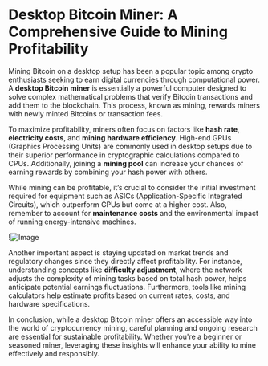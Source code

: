 # Desktop Bitcoin Miner: A Comprehensive Guide to Mining Profitability

Mining Bitcoin on a desktop setup has been a popular topic among crypto enthusiasts seeking to earn digital currencies through computational power. A **desktop Bitcoin miner** is essentially a powerful computer designed to solve complex mathematical problems that verify Bitcoin transactions and add them to the blockchain. This process, known as mining, rewards miners with newly minted Bitcoins or transaction fees.

To maximize profitability, miners often focus on factors like **hash rate**, **electricity costs**, and **mining hardware efficiency**. High-end GPUs (Graphics Processing Units) are commonly used in desktop setups due to their superior performance in cryptographic calculations compared to CPUs. Additionally, joining a **mining pool** can increase your chances of earning rewards by combining your hash power with others.

While mining can be profitable, it’s crucial to consider the initial investment required for equipment such as ASICs (Application-Specific Integrated Circuits), which outperform GPUs but come at a higher cost. Also, remember to account for **maintenance costs** and the environmental impact of running energy-intensive machines.

!![Image](https://github.com/user-attachments/assets/057c907c-805e-4310-a052-f5031067f3de)

Another important aspect is staying updated on market trends and regulatory changes since they directly affect profitability. For instance, understanding concepts like **difficulty adjustment**, where the network adjusts the complexity of mining tasks based on total hash power, helps anticipate potential earnings fluctuations. Furthermore, tools like mining calculators help estimate profits based on current rates, costs, and hardware specifications.

In conclusion, while a desktop Bitcoin miner offers an accessible way into the world of cryptocurrency mining, careful planning and ongoing research are essential for sustainable profitability. Whether you're a beginner or seasoned miner, leveraging these insights will enhance your ability to mine effectively and responsibly.